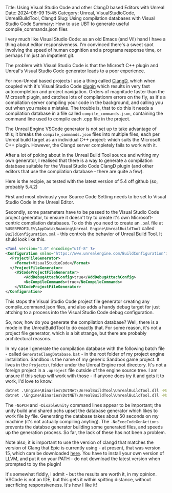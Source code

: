 Title: Using Visual Studio Code and other ClangD based Editors with Unreal
Date: 2024-06-09 15:45
Category: Unreal, VisualStudioCode, UnrealBuildTool, Clangd
Slug: Using compilation databases with Visual Studio Code
Summary: How to use UBT to generate useful compile_commands.json files

I very much like Visual Studio Code: as an old Emacs (and Vi!) hand I have a thing about editor responsiveness. I'm convinced there's a sweet spot involving the speed of human cognition and a programs response time, or perhaps I'm just an impatient git.

The problem with Visual Studio Code is that the Microsft C++ plugin and Unreal's Visual Studio Code generator leads to a poor experience.

For non-Unreal based projects I use a thing called [ClangD](https://clangd.llvm.org/), which when coupled with it's Visual Studio Code [plugin](https://marketplace.visualstudio.com/items?itemName=llvm-vs-code-extensions.vscode-clangd) which results in very fast autocompletion and project navigation. Orders of magnitude faster than the Microsoft plugin, and catches lots of compilationm errors on the fly, as it's a compilation server compiling your code in the background, and calling you out when you make a mistake. The trouble is, that to do this it needs a compilation database in a file called `compile_commands.json`, containing the command line used to compile each .cpp file in the project. 

The Unreal Engine VSCode generator is not set up to take advantage of this; it breaks the `compile_commands.json` files into multiple files, each per Unreal build target as an individual C++ project: which suits the Microsoft C++ plugin. However, the Clangd server completely fails to work with it.

After a lot of poking about in the Unreal Build Tool source and writing my own generator, I realised that there is a way to generate a compilation database suitable for the Visual Studio Code ClangD plugin (and other editors that use the compilation database - there are quite a few).

Here is the recipie, as tested with the latest version of 5.4 off github (so, probably 5.4.2)

First and most obviously your Source Code Setting needs to be set to Visual Studio Code in the Unreal Editor. 

Secondly, some parameters have to be passed to the Visual Studio Code project generator, to ensure it doesn't try to create it's own Microsoft-centric compilation databases. To do this you need to create an `.xml` file at `%USERPROFILE%\AppData\Roaming\Unreal Engine\UnrealBuildTool` called `BuildConfiguration.xml` - this controls the behavior of Unreal Build Tool. It shuld look like this.

```xml
<?xml version="1.0" encoding="utf-8" ?>
<Configuration xmlns="https://www.unrealengine.com/BuildConfiguration">
  <ProjectFileGenerator>
	<Format>VisualStudioCode</Format>
  </ProjectFileGenerator>
    <VSCodeProjectFileGenerator>
        <AddDebugAttachConfig>true</AddDebugAttachConfig>
        <NoCompileCommands>true</NoCompileCommands>
    </VSCodeProjectFileGenerator>
</Configuration>
```

This stops the Visual Studio Code project file generator creating any compile_command.json files, and also adds a handy debug target for just attching to a process into the Visual Studio Code debug configuration.

So, now, how do you generate the compilation database? Well, there is a mode in the UnrealBuildTool to do exactly that. For some reason, it's not a project file generator, which is a bit strange, but there are probably architectural reasons.

In my case I generate the compilation database with the following batch file - called `GenerateClangDatabase.bat` - in the root folder of my project engine installation. Sandbox is the name of my generic Sandbox game project. It lives in the `Projects\` folder under the Unreal Engine root directory. It's not a foreign project in a `.uproject` file outside of the engine source tree. I am unsure if this setup will work with those - if anyone does try it and gets it to work, I'd love to know.  

```bat
dotnet .\Engine\Binaries\DotNet\UnrealBuildTool\UnrealBuildTool.dll -Mode=GenerateProjectFiles SandboxEditor Development Win64
dotnet .\Engine\Binaries\DotNET\UnrealBuildTool\UnrealBuildTool.dll -Mode=GenerateClangDatabase -NoPCH -DisableUnity -NoExecCodeGenActions SandboxEditor Development Win64
```

The `-NoPCH` and `-DisableUnity` command lines appear to be important; the unity build and shared pchs upset the database generator which likes to work file by file. Generating the database takes about 50 seconds on my machine (it's not actually compiling anyting). The `-NoExecCodeGenActions` prevents the databse generator building some generated files, and speeds up the generation process. So far, the lack of these has not been a problem.

Note also, it is important to use the version of clangd that matches the version of Clang that Epic is currently using - at present, that was version 15, which cam be downloaded [here](https://github.com/llvm/llvm-project/releases/tag/llvmorg-15.0.6). You have to install your own version of LLVM, and put it on your PATH - do not download the latest version when prompted to by the plugin! 

It's somewhat fiddly, I admit - but the results are worth it, in my opinion. VSCode is not an IDE, but this gets it within spitting distance, without sacrificing responsiveness. It's how I like it!
